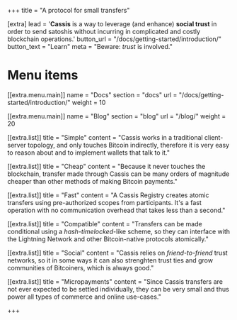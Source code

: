 +++
title = "A protocol for small transfers"

[extra]
lead = '<b>Cassis</b> is a way to leverage (and enhance) <b>social trust</b> in order to send satoshis without incurring in complicated and costly blockchain operations.'
button_url = "/docs/getting-started/introduction/"
button_text = "Learn"
meta = "Beware: <i>trust</i> is involved."

# Menu items
[[extra.menu.main]]
name = "Docs"
section = "docs"
url = "/docs/getting-started/introduction/"
weight = 10

[[extra.menu.main]]
name = "Blog"
section = "blog"
url = "/blog/"
weight = 20

[[extra.list]]
title = "Simple"
content = "Cassis works in a traditional client-server topology, and only touches Bitcoin indirectly, therefore it is very easy to reason about and to implement wallets that talk to it."

[[extra.list]]
title = "Cheap"
content = "Because it never touches the blockchain, transfer made through Cassis can be many orders of magnitude cheaper than other methods of making Bitcoin payments."

[[extra.list]]
title = "Fast"
content = "A Cassis Registry creates atomic transfers using pre-authorized scopes from participants. It's a fast operation with no communication overhead that takes less than a second."

[[extra.list]]
title = "Compatible"
content = "Transfers can be made conditional using a <i>hash-timelocked</i>-like scheme, so they can interface with the Lightning Network and other Bitcoin-native protocols atomically."

[[extra.list]]
title = "Social"
content = "Cassis relies on <i>friend-to-friend</i> trust networks, so it in some ways it can also strenghten trust ties and grow communities of Bitcoiners, which is always good."

[[extra.list]]
title = "Micropayments"
content = "Since Cassis transfers are not ever expected to be settled individually, they can be very small and thus power all types of commerce and online use-cases."

+++
